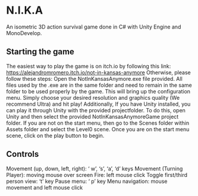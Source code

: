 # N.I.K.A
An isometric 3D action survival game done in C# with Unity Engine and MonoDevelop.

Starting the game
----------------------------------------------------------------------------------------------------------------------------------------
The easiest way to play the game is on itch.io by following this link: https://alejandromromero.itch.io/not-in-kansas-anymore
Otherwise, please follow these steps:
Open the NotInKansasAnymore.exe file provided.
All files used by the .exe are in the same folder and need to remain in the
same folder to be used properly by the game. This will bring up the configuration menu.
Simply choose your desired resolution and graphics quality (We recommend Ultra) and
hit play!
Additionally, If you have Unity installed, you can play it through Unity with the provided
projectfolder. To do this, open Unity and then select the provided
NotInKansasAnymoreGame project folder. If you are not on the start menu, then go to
the Scenes folder within Assets folder and select the Level0 scene. Once you are on
the start menu scene, click on the play button to begin.

Controls
------------------------------------------------------------------------------------------------------------------------------------------
Movement (up, down, left, right): ‘ w’, ‘s’, ‘a’, ‘d’ keys
Movement (Turning Player): moving mouse over screen
Fire: left mouse click
Toggle first/third person view: ‘t’ key
Pause menu: ‘ p’ key
Menu navigation: mouse movement and left mouse click
